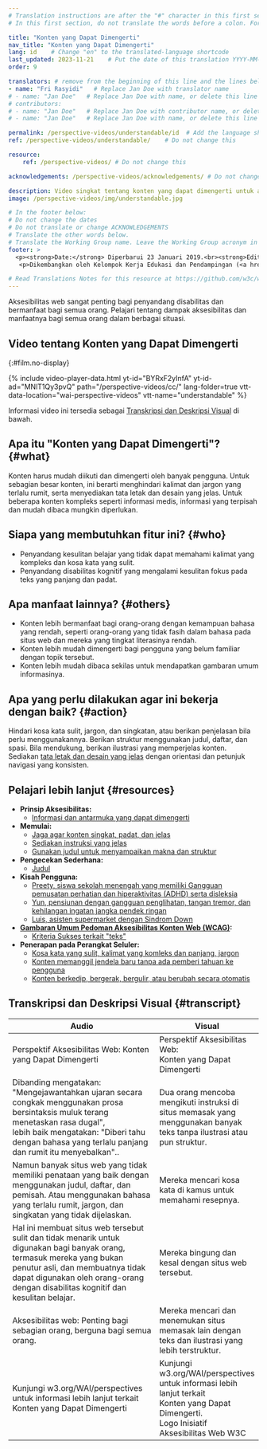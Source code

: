 ```yaml
---
# Translation instructions are after the "#" character in this first section. They are comments that do not show up in the web page. You do not need to translate the instructions after "#".
# In this first section, do not translate the words before a colon. For example, do not translate "title:". Do translate the text after "title:"

title: "Konten yang Dapat Dimengerti"
nav_title: "Konten yang Dapat Dimengerti"
lang: id    # Change "en" to the translated-language shortcode
last_updated: 2023-11-21    # Put the date of this translation YYYY-MM-DD (with month in the middle)
order: 9

translators: # remove from the beginning of this line and the lines below: "# " (the hash sign and the space)
- name: "Fri Rasyidi"   # Replace Jan Doe with translator name
# - name: "Jan Doe"   # Replace Jan Doe with name, or delete this line if not multiple translators
# contributors:
# - name: "Jan Doe"   # Replace Jan Doe with contributor name, or delete this line if none
# - name: "Jan Doe"   # Replace Jan Doe with name, or delete this line if not multiple contributors

permalink: /perspective-videos/understandable/id  # Add the language shortcode to the end, with no slash at the end. For example /path/to/file/fr
ref: /perspective-videos/understandable/    # Do not change this

resource:
    ref: /perspective-videos/ # Do not change this

acknowledgements: /perspective-videos/acknowledgements/ # Do not change this

description: Video singkat tentang konten yang dapat dimengerti untuk aksesibilitas web - apa itu, siapa yang membutuhkannya, dan apa yang perlu dilakukan agar bekerja dengan semestinya.
image: /perspective-videos/img/understandable.jpg

# In the footer below:
# Do not change the dates
# Do not translate or change ACKNOWLEDGEMENTS
# Translate the other words below.
# Translate the Working Group name. Leave the Working Group acronym in English.
footer: >
  <p><strong>Date:</strong> Diperbarui 23 Januari 2019.<br><strong>Editor dan pimpinan proyek:</strong> <a href="https://www.w3.org/People/shadi">Shadi Abou-Zahra</a>. ACKNOWLEDGEMENTS daftar kontributor.</p>
   <p>Dikembangkan oleh Kelompok Kerja Edukasi dan Pendampingan (<a href="http://www.w3.org/WAI/EO/">EOWG</a>). Dikembangkan sebagai bagian dari <a href="https://www.w3.org/WAI/DEV/">proyek WAI-DEV</a>, didanai bersama oleh European Commission. Diperbarui sebagai bagian dari <a href="https://www.w3.org/WAI/DEV/">Proyek Perluasan Akses WAI</a>, didukung oleh Ford Foundation.</p>

# Read Translations Notes for this resource at https://github.com/w3c/wai-perspective-videos#readme
---
```


Aksesibilitas web sangat penting bagi penyandang disabilitas dan bermanfaat bagi semua orang. Pelajari tentang dampak aksesibilitas dan manfaatnya bagi semua orang dalam berbagai situasi.

## Video tentang Konten yang Dapat Dimengerti
{:#film.no-display}

{% include video-player-data.html
    yt-id="BYRxF2yInfA"
    yt-id-ad="MNlT1Qy3pvQ"
    path="/perspective-videos/cc/"
    lang-folder=true
    vtt-data-location="wai-perspective-videos"
    vtt-name="understandable"
%}

Informasi video ini tersedia sebagai [Transkripsi dan Deskripsi Visual](#transcript) di bawah.

Apa itu "Konten yang Dapat Dimengerti"? {#what}
---------------------------------

Konten harus mudah diikuti dan dimengerti oleh banyak pengguna. Untuk sebagian besar konten, ini berarti menghindari kalimat dan jargon yang terlalu rumit, serta menyediakan tata letak dan desain yang jelas. Untuk beberapa konten kompleks seperti informasi medis, informasi yang terpisah dan mudah dibaca mungkin diperlukan.

Siapa yang membutuhkan fitur ini? {#who}
----------------------------

-   Penyandang kesulitan belajar yang tidak dapat memahami kalimat yang kompleks dan kosa kata yang sulit.
-   Penyandang disabilitas kognitif yang mengalami kesulitan fokus pada teks yang panjang dan padat.

Apa manfaat lainnya? {#others}
---------------------------------

-   Konten lebih bermanfaat bagi orang-orang dengan kemampuan bahasa yang rendah, seperti orang-orang yang tidak fasih dalam bahasa pada situs web dan mereka yang tingkat literasinya rendah.
-   Konten lebih mudah dimengerti bagi pengguna yang belum familiar dengan topik tersebut.
-   Konten lebih mudah dibaca sekilas untuk mendapatkan gambaran umum informasinya.

Apa yang perlu dilakukan agar ini bekerja dengan baik? {#action}
--------------------------------------

Hindari kosa kata sulit, jargon, dan singkatan, atau berikan penjelasan bila perlu menggunakannya. Berikan struktur menggunakan judul, daftar, dan spasi. Bila mendukung, berikan ilustrasi yang memperjelas konten. Sediakan [tata letak dan desain yang jelas](/perspective-videos/layout/) dengan orientasi dan petunjuk navigasi yang konsisten.

Pelajari lebih lanjut {#resources}
----------

-   **Prinsip Aksesibilitas:**
    -   [Informasi dan antarmuka yang dapat dimengerti](/fundamentals/accessibility-principles/#understandable)
-   **Memulai:**
    -   [Jaga agar konten singkat, padat, dan jelas](/tips/writing/#keep-content-clear-and-concise)
    -   [Sediakan instruksi yang jelas](/tips/writing/#provide-clear-instructions)
    -   [Gunakan judul untuk menyampaikan makna dan struktur](/tips/writing/#use-headings-to-convey-meaning-and-structure)
-   **Pengecekan Sederhana:**
    -   [Judul](/test-evaluate/preliminary/#headings)
-   **Kisah Pengguna:**
    -   [Preety, siswa sekolah menengah yang memiliki Gangguan pemusatan perhatian dan hiperaktivitas (ADHD) serta disleksia](/people-use-web/user-stories/#classroomstudent)
    -   [Yun, pensiunan dengan gangguan penglihatan, tangan tremor, dan kehilangan ingatan jangka pendek ringan](/people-use-web/user-stories/#retiree)
    -   [Luis, asisten supermarket dengan Sindrom Down](/people-use-web/user-stories/#supermarketassistant)
-   **[Gambaran Umum Pedoman Aksesibilitas Konten Web (WCAG)](/standards-guidelines/wcag/):**
    -   [Kriteria Sukses terkait "teks"](https://www.w3.org/WAI/WCAG21/quickref/?tags=text)
-   **Penerapan pada Perangkat Seluler:**
    -   [Kosa kata yang sulit, kalimat yang komleks dan panjang, jargon](/standards-guidelines/shared-experiences/#complex)
    -   [Konten memanggil jendela baru tanpa ada pemberi tahuan ke pengguna](/standards-guidelines/shared-experiences/#popups)
    -   [Konten berkedip, bergerak, bergulir, atau berubah secara otomatis](/standards-guidelines/shared-experiences/#dynamic)

## Transkripsi dan Deskripsi Visual {#transcript}

 <table>
  <thead>
    <tr>
      <th width="65%">Audio</th>
      <th>Visual</th>
    </tr>
  </thead>
  <tbody>
    <tr>
      <td>Perspektif Aksesibilitas Web: Konten yang Dapat Dimengerti</td>
      <td>Perspektif Aksesibilitas Web:<br>
        Konten yang Dapat Dimengerti</td>
    </tr>
    <tr>
      <td>Dibanding mengatakan: &quot;Mengejawantahkan ujaran secara congkak menggunakan prosa bersintaksis muluk terang menetaskan rasa dugal&quot;,<br>
        lebih baik mengatakan: &quot;Diberi tahu dengan bahasa yang terlalu panjang dan rumit itu menyebalkan&quot;..</td>
      <td>Dua orang mencoba mengikuti instruksi di situs memasak yang menggunakan banyak teks tanpa ilustrasi atau pun struktur.</td>
    </tr>
    <tr>
      <td>Namun banyak situs web yang tidak memiliki penataan yang baik dengan menggunakan judul, daftar, dan pemisah. Atau menggunakan bahasa yang terlalu rumit, jargon, dan singkatan yang tidak dijelaskan.</td>
      <td>Mereka mencari kosa kata di kamus untuk memahami resepnya.</td>
    </tr>
    <tr>
      <td>Hal ini membuat situs web tersebut sulit dan tidak menarik untuk digunakan bagi banyak orang, termasuk mereka yang bukan penutur asli, dan membuatnya tidak dapat digunakan oleh orang-orang dengan disabilitas kognitif dan kesulitan belajar.</td>
      <td>Mereka bingung dan kesal dengan situs web tersebut.</td>
    </tr>
    <tr>
      <td>Aksesibilitas web: Penting bagi sebagian orang, berguna bagi semua orang.</td>
      <td>Mereka mencari dan menemukan situs memasak lain dengan teks dan ilustrasi yang lebih terstruktur.</td>
    </tr>
    <tr>
      <td>Kunjungi w3.org/WAI/perspectives untuk informasi lebih lanjut terkait Konten yang Dapat Dimengerti</td>
      <td>Kunjungi<br>
        w3.org/WAI/perspectives<br>
        untuk informasi lebih lanjut terkait<br>
        Konten yang Dapat Dimengerti. <br>
        Logo Inisiatif Aksesibilitas Web W3C</td>
    </tr>
  </tbody>
</table>
